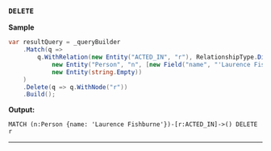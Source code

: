 ### `DELETE`

**Sample**
```csharp
var resultQuery = _queryBuilder
    .Match(q =>
        q.WithRelation(new Entity("ACTED_IN", "r"), RelationshipType.Direct,
            new Entity("Person", "n", [new Field("name", "'Laurence Fishburne'")]),
            new Entity(string.Empty))
    )
    .Delete(q => q.WithNode("r"))
    .Build();
```
**Output:**
```cypher
MATCH (n:Person {name: 'Laurence Fishburne'})-[r:ACTED_IN]->() DELETE r
```
------